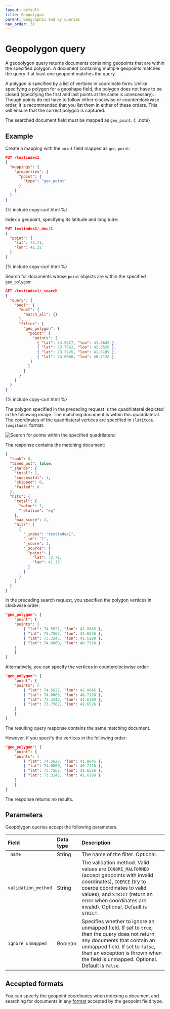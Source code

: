 ```yaml
---
layout: default
title: Geopolygon
parent: Geographic and xy queries
nav_order: 30
---
```


# Geopolygon query

A geopolygon query returns documents containing geopoints that are within the specified polygon. A document containing multiple geopoints matches the query if at least one geopoint matches the query.

A polygon is specified by a list of vertices in coordinate form. Unlike specifying a polygon for a geoshape field, the polygon does not have to be closed (specifying the first and last points at the same is unnecessary). Though points do not have to follow either clockwise or counterclockwise order, it is recommended that you list them in either of these orders. This will ensure that the correct polygon is captured.

The searched document field must be mapped as `geo_point`.
{: .note}

## Example

Create a mapping with the `point` field mapped as `geo_point`:

```json
PUT /testindex1
{
  "mappings": {
    "properties": {
      "point": {
        "type": "geo_point"
      }
    }
  }
}
```
{% include copy-curl.html %}

Index a geopoint, specifying its latitude and longitude:

```json
PUT testindex1/_doc/1
{
  "point": { 
    "lat": 73.71,
    "lon": 41.32
  }
}
```
{% include copy-curl.html %}

Search for documents whose `point` objects are within the specified `geo_polygon`:

```json
GET /testindex1/_search
{
  "query": {
    "bool": {
      "must": {
        "match_all": {}
      },
      "filter": {
        "geo_polygon": {
          "point": {
            "points": [
              { "lat": 74.5627, "lon": 41.8645 },
              { "lat": 73.7562, "lon": 42.6526 },
              { "lat": 73.3245, "lon": 41.6189 },
              { "lat": 74.0060, "lon": 40.7128 }
           ]
          }
        }
      }
    }
  }
}
```
{% include copy-curl.html %}

The polygon specified in the preceding request is the quadrilateral depicted in the following image. The matching document is within this quadrilateral. The coordinates of the quadrilateral vertices are specified in `(latitude, longitude)` format.

![Search for points within the specified quadrilateral]({{site.url}}{{site.baseurl}}/images/geopolygon-query.png)

The response contains the matching document:

```json
{
  "took": 6,
  "timed_out": false,
  "_shards": {
    "total": 1,
    "successful": 1,
    "skipped": 0,
    "failed": 0
  },
  "hits": {
    "total": {
      "value": 1,
      "relation": "eq"
    },
    "max_score": 1,
    "hits": [
      {
        "_index": "testindex1",
        "_id": "1",
        "_score": 1,
        "_source": {
          "point": {
            "lat": 73.71,
            "lon": 41.32
          }
        }
      }
    ]
  }
}
```

In the preceding search request, you specified the polygon vertices in clockwise order:

```json
"geo_polygon": {
    "point": {
    "points": [
        { "lat": 74.5627, "lon": 41.8645 },
        { "lat": 73.7562, "lon": 42.6526 },
        { "lat": 73.3245, "lon": 41.6189 },
        { "lat": 74.0060, "lon": 40.7128 }
    ]
    }
}
```

Alternatively, you can specify the vertices in counterclockwise order:

```json
"geo_polygon": {
    "point": {
    "points": [
        { "lat": 74.5627, "lon": 41.8645 },
        { "lat": 74.0060, "lon": 40.7128 },
        { "lat": 73.3245, "lon": 41.6189 },
        { "lat": 73.7562, "lon": 42.6526 }
    ]
    }
}
```

The resulting query response contains the same matching document.

However, if you specify the vertices in the following order:

```json
"geo_polygon": {
    "point": {
    "points": [
        { "lat": 74.5627, "lon": 41.8645 },
        { "lat": 74.0060, "lon": 40.7128 },
        { "lat": 73.7562, "lon": 42.6526 },
        { "lat": 73.3245, "lon": 41.6189 }
    ]
    }
}
```

The response returns no results.

## Parameters

Geopolygon queries accept the following parameters.

Field | Data type | Description
:--- | :--- | :--- 
`_name` | String | The name of the filter. Optional.
`validation_method` | String | The validation method. Valid values are `IGNORE_MALFORMED` (accept geopoints with invalid coordinates), `COERCE` (try to coerce coordinates to valid values), and `STRICT` (return an error when coordinates are invalid). Optional. Default is `STRICT`.
`ignore_unmapped` | Boolean | Specifies whether to ignore an unmapped field. If set to `true`, then the query does not return any documents that contain an unmapped field. If set to `false`, then an exception is thrown when the field is unmapped. Optional. Default is `false`.

## Accepted formats

You can specify the geopoint coordinates when indexing a document and searching for documents in any [format]({{site.url}}{{site.baseurl}}/opensearch/supported-field-types/geo-point#formats) accepted by the geopoint field type.  